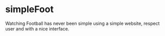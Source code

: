 # simpleFoot
Watching Football has never been simple using a simple website, respect user and with a nice interface.

